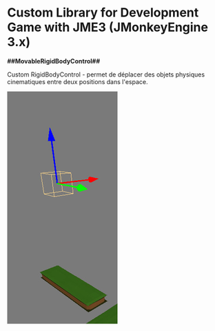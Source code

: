 <h1>Custom Library for Development Game with JME3 (JMonkeyEngine 3.x)</h1>

**##MovableRigidBodyControl##**

Custom RigidBodyControl - permet de déplacer des objets physiques cinematiques entre deux positions dans l'espace.

![Image Node](https://github.com/thoced/jme3-thoced-utilities/blob/master/MovableRigidBodyControl_ima01.jpg)


